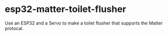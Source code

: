 # esp32-matter-toilet-flusher
Use an ESP32 and a Servo to make a toilet flusher that supports the Matter protocal. 
